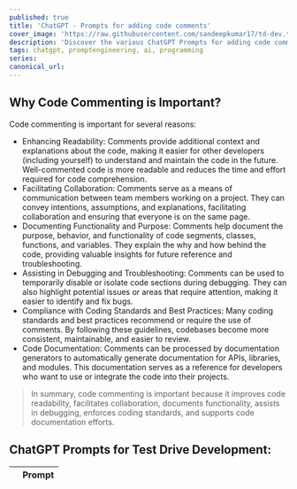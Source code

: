 ```yaml
---
published: true
title: 'ChatGPT - Prompts for adding code comments'
cover_image: 'https://raw.githubusercontent.com/sandeepkumar17/td-dev.to/master/assets/blog-cover/open-ai-chat-gpt.jpg'
description: 'Discover the various ChatGPT Prompts for adding code comments'
tags: chatgpt, promptengineering, ai, programming
series:
canonical_url:
---
```


## Why Code Commenting is Important?

Code commenting is important for several reasons:
* Enhancing Readability: Comments provide additional context and explanations about the code, making it easier for other developers (including yourself) to understand and maintain the code in the future. Well-commented code is more readable and reduces the time and effort required for code comprehension.
* Facilitating Collaboration: Comments serve as a means of communication between team members working on a project. They can convey intentions, assumptions, and explanations, facilitating collaboration and ensuring that everyone is on the same page.
* Documenting Functionality and Purpose: Comments help document the purpose, behavior, and functionality of code segments, classes, functions, and variables. They explain the why and how behind the code, providing valuable insights for future reference and troubleshooting.
* Assisting in Debugging and Troubleshooting: Comments can be used to temporarily disable or isolate code sections during debugging. They can also highlight potential issues or areas that require attention, making it easier to identify and fix bugs.
* Compliance with Coding Standards and Best Practices: Many coding standards and best practices recommend or require the use of comments. By following these guidelines, codebases become more consistent, maintainable, and easier to review.
* Code Documentation: Comments can be processed by documentation generators to automatically generate documentation for APIs, libraries, and modules. This documentation serves as a reference for developers who want to use or integrate the code into their projects.

> In summary, code commenting is important because it improves code readability, facilitates collaboration, documents functionality, assists in debugging, enforces coding standards, and supports code documentation efforts.

## ChatGPT Prompts for Test Drive Development:

|  | Prompt |
| --- | --- |
